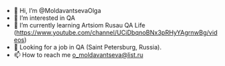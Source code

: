 - 👋 Hi, I’m @MoldavantsevaOlga
- 👀 I’m interested in QA
- 🌱 I’m currently learning Artsiom Rusau QA Life  (https://www.youtube.com/channel/UCiDbqnoBNx3pRHyYAgrnwBg/videos)
- 💞️ Looking for a job in QA (Saint Petersburg, Russia).
- 📫 How to reach me o_moldavantseva@list.ru

<!---
MoldavantsevaOlga/MoldavantsevaOlga is a ✨ special ✨ repository because its `README.md` (this file) appears on your GitHub profile.
You can click the Preview link to take a look at your changes.
--->
